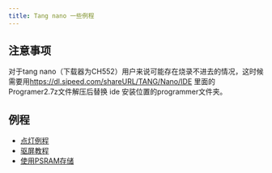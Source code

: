 ```yaml
---
title: Tang nano 一些例程
---
```

## 注意事项
对于tang nano（下载器为CH552）用户来说可能存在烧录不进去的情况，这时候需要用<https://dl.sipeed.com/shareURL/TANG/Nano/IDE> 里面的Programer2.7z文件解压后替换 ide 安装位置的programmer文件夹。


## 例程
- [点灯例程](./../Tang-Nano-Doc/examples/1_led.md)
- [驱屏教程](./../Tang-Nano-Doc/examples/2_lcd.md)
- [使用PSRAM存储](./../Tang-Nano-Doc/examples/3_psram.md)

